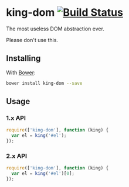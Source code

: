 # king-dom [![Build Status](https://travis-ci.org/wrumsby/kingDOM.svg?branch=master)](https://travis-ci.org/wrumsby/kingDOM)

The most useless DOM abstraction ever.

Please don't use this.

## Installing

With [Bower](http://bower.io/):

```bash
bower install king-dom --save
```

## Usage

### 1.x API

```js
require(['king-dom'], function (king) {
  var el = king('#el');
});
```

### 2.x API

```js
require(['king-dom'], function (king) {
  var el = king('#el')[0];
});
```
